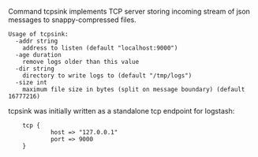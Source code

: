 Command tcpsink implements TCP server storing incoming stream of json
messages to snappy-compressed files.

	Usage of tcpsink:
	  -addr string
		address to listen (default "localhost:9000")
	  -age duration
		remove logs older than this value
	  -dir string
		directory to write logs to (default "/tmp/logs")
	  -size int
		maximum file size in bytes (split on message boundary) (default 16777216)


tcpsink was initially written as a standalone tcp endpoint for logstash:

        tcp {
                host => "127.0.0.1"
                port => 9000
        }
